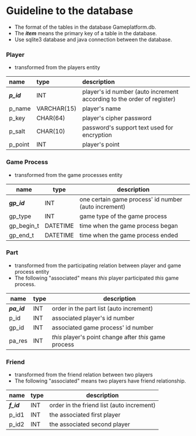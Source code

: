# Guideline to the database

- The format of the tables in the database Gameplatform.db.
- The ***item*** means the primary key of a table in the database. 
- Use sqlite3 database and java connection between the database.

### Player

- transformed from the players entity

| name       | type        | description                              |
| :--------- | :---------- | :--------------------------------------- |
| ***p_id*** | INT         | player's id number (auto increment according to the order of register) |
| p_name     | VARCHAR(15) | player's name                            |
| p_key      | CHAR(64)    | player's cipher password                 |
| p_salt     | CHAR(10)    | password's support text used for encryption |
| p_point    | INT         | player's point                           |



### Game Process

- transformed from the game processes entity

| name        | type     | description                              |
| ----------- | -------- | ---------------------------------------- |
| ***gp_id*** | INT      | one certain game process' id number (auto increment) |
| gp_type     | INT      | game type of the game process            |
| gp_begin_t  | DATETIME | time when the game process began         |
| gp_end_t    | DATETIME | time when the game process ended         |



### Part

- transformed from the participating relation between player and game process entity
- The following "associated" means *this* player participated *this* game process. 

| name        | type | description                              |
| ----------- | ---- | ---------------------------------------- |
| ***pa_id*** | INT  | order in the part list (auto increment)  |
| p_id        | INT  | associated player's id number            |
| gp_id       | INT  | associated game process' id number       |
| pa_res      | INT  | *this* player's point change after *this* game process |



### Friend

- transformed from the friend relation between two players
- The following "associated" means two players have friend relationship. 

| name       | type | description                              |
| ---------- | ---- | ---------------------------------------- |
| ***f_id*** | INT  | order in the friend list (auto increment) |
| p_id1      | INT  | the associated first player              |
| p_id2      | INT  | the associated second player             |

